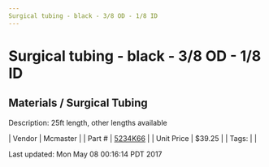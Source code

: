 ```yaml
---
Surgical tubing - black - 3/8 OD - 1/8 ID
---
```

# Surgical tubing - black - 3/8 OD - 1/8 ID
## Materials / Surgical Tubing
Description: 	25ft length, other lengths available 

| Vendor | Mcmaster | 
| Part # | [5234K66](https://www.mcmaster.com/#5234K66) | 
| Unit Price | $39.25 | 
| Tags: |  | 

Last updated: Mon May 08 00:16:14 PDT 2017